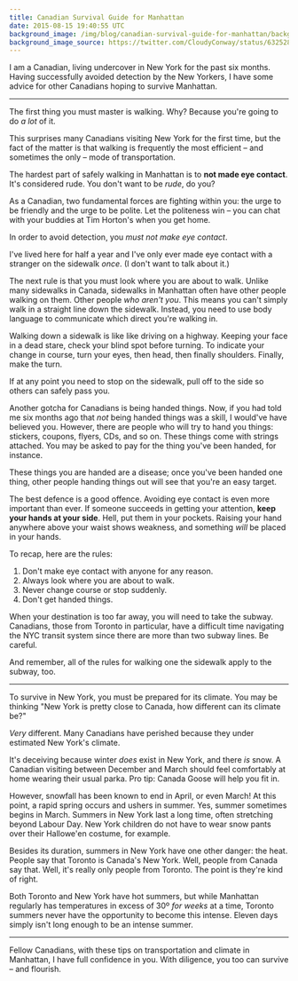 ```yaml
---
title: Canadian Survival Guide for Manhattan
date: 2015-08-15 19:40:55 UTC
background_image: /img/blog/canadian-survival-guide-for-manhattan/background.png
background_image_source: https://twitter.com/CloudyConway/status/632528646847209472
---
```


I am a Canadian, living undercover in New York for the past six months. Having successfully avoided detection by the New Yorkers, I have some advice for other Canadians hoping to survive Manhattan.

<!-- more -->

----------------

The first thing you must master is walking. Why? Because you're going to do _a lot_ of it. 

This surprises many Canadians visiting New York for the first time, but the fact of the matter is that walking is frequently the most efficient – and sometimes the only – mode of transportation.

The hardest part of safely walking in Manhattan is to **not made eye contact**. It's considered rude. You don't want to be _rude_, do you?

As a Canadian, two fundamental forces are fighting within you: the urge to be friendly and the urge to be polite. Let the politeness win – you can chat with your buddies at Tim Horton's when you get home.

In order to avoid detection, you _must not make eye contact_.

I've lived here for half a year and I've only ever made eye contact with a stranger on the sidewalk _once_. (I don't want to talk about it.)

The next rule is that you must look where you are about to walk. Unlike many sidewalks in Canada, sidewalks in Manhattan often have other people walking on them. Other people _who aren't you_. This means you can't simply walk in a straight line down the sidewalk. Instead, you need to use body language to communicate which direct you're walking in. 

Walking down a sidewalk is like like driving on a highway. Keeping your face in a dead stare, check your blind spot before turning. To indicate your change in course, turn your eyes, then head, then finally shoulders. Finally, make the turn. 

If at any point you need to stop on the sidewalk, pull off to the side so others can safely pass you. 

Another gotcha for Canadians is being handed things. Now, if you had told me six months ago that _not_ being handed things was a skill, I would've have believed you. However, there are people who will try to hand you things: stickers, coupons, flyers, CDs,  and so on. These things come with strings attached. You may be asked to pay for the thing you've been handed, for instance. 

These things you are handed are a disease; once you've been handed one thing, other people handing things out will see that you're an easy target. 

The best defence is a good offence. Avoiding eye contact is even more important than ever. If someone succeeds in getting your attention, **keep your hands at your side**. Hell, put them in your pockets. Raising your hand anywhere above your waist shows weakness, and something _will_ be placed in your hands. 

To recap, here are the rules:

1. Don't make eye contact with anyone for any reason. 
1. Always look where you are about to walk.
1. Never change course or stop suddenly.
1. Don't get handed things.

When your destination is too far away, you will need to take the subway. Canadians, those from Toronto in particular, have a difficult time navigating the NYC transit system since there are more than two subway lines. Be careful. 

And remember, all of the rules for walking one the sidewalk apply to the subway, too.

----------------

To survive in New York, you must be prepared for its climate. You may be thinking "New York is pretty close to Canada, how different can its climate be?" 

_Very_ different. Many Canadians have perished because they under estimated New York's climate.

It's deceiving because winter _does_ exist in New York, and there _is_ snow. A Canadian visiting between December and March should feel comfortably at home wearing their usual parka. Pro tip: Canada Goose will help you fit in.

However, snowfall has been known to end in April, or even March! At this point, a rapid spring occurs and ushers in summer. Yes, summer sometimes begins in March. Summers in New York last a long time, often stretching beyond Labour Day. New York children do not have to wear snow pants over their Hallowe'en costume, for example. 

Besides its duration, summers in New York have one other danger: the heat. People say that Toronto is Canada's New York. Well, people from Canada say that. Well, it's really only people from Toronto. The point is they're kind of right. 

Both Toronto and New York have hot summers, but while Manhattan regularly has temperatures in excess of 30º _for weeks_ at a time, Toronto summers never have the opportunity to become this intense. Eleven days simply isn't long enough to be an intense summer.

----------------

Fellow Canadians, with these tips on transportation and climate in Manhattan, I have full confidence in you. With diligence, you too can survive – and flourish.
